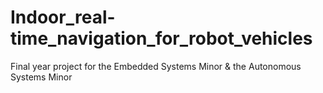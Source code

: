 # Indoor_real-time_navigation_for_robot_vehicles
Final year project for the Embedded Systems Minor &amp; the Autonomous Systems Minor
